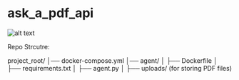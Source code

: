 # ask_a_pdf_api

![alt text](https://github.com/syntaxai-lab/ask_a_pdf_api/blob/main/Screenshot%202025-02-05%20at%207.27.02%E2%80%AFPM.png?raw=true)


Repo Strcutre:

project_root/
│── docker-compose.yml
│── agent/
│   ├── Dockerfile
│   ├── requirements.txt
│   ├── agent.py
│   ├── uploads/  (for storing PDF files)